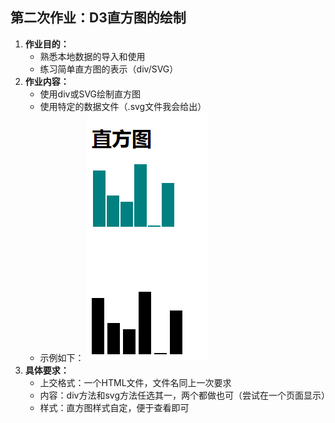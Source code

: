 ## 第二次作业：D3直方图的绘制

 1. **作业目的：**
	 - 熟悉本地数据的导入和使用
	 - 练习简单直方图的表示（div/SVG）
 2. **作业内容：**
	 - 使用div或SVG绘制直方图
	 - 使用特定的数据文件（.svg文件我会给出）
	 - 示例如下：
![直方图示例][1]
 3. **具体要求：**
 	- 上交格式：一个HTML文件，文件名同上一次要求
 	- 内容：div方法和svg方法任选其一，两个都做也可（尝试在一个页面显示）
 	- 样式：直方图样式自定，便于查看即可



  [1]: ../images/1-1.png